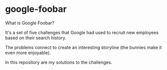 # google-foobar

What is Google Foobar?

It's a set of five challenges that Google had used to recruit new employees based on their search history.

The problems connect to create an interesting storyline (the bunnies make it even more enjoyable).


In this repository are my solutions to the challenges.


